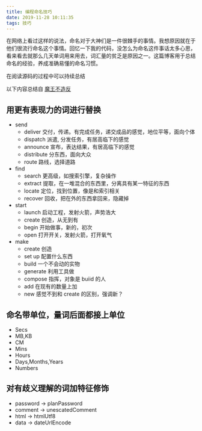 ```yaml
---
title: 编程命名技巧
date: 2019-11-28 10:11:35
tags: 技巧
---
```


在网络上看过这样的说法，命名对于大神们是一件很棘手的事情。我想原因就在于他们很流行命名这个事情。回忆一下我的代码，没怎么为命名这件事话太多心思，看来看去就那么几天单词用来用去，词汇量的贫乏是原因之一。这篇博客用于总结命名的经验，养成准确易懂的命名习惯。

<!-- more -->

在阅读源码的过程中可以持续总结

以下内容总结自 [魔王不造反](https://github.com/biezhi/write-readable-code/tree/master/src/main/java/chapter_03)

## 用更有表现力的词进行替换

- send
  - deliver 交付，传递。有完成任务，递交成品的感觉，地位平等，面向个体
  - dispatch  派遣, 分发任务，有居高临下的感觉
  - announce 宣布，表达结果，有居高临下的感觉
  - distribute  分东西，面向大众
  - route 路线，选择道路
- find
  - search 更高级，如搜索引擎，复杂操作
  - extract 提取，在一堆混合的东西里，分离具有某一特征的东西
  - locate 定位，找到位置，像是和索引相关
  - recover 回收，把在外的东西拿回来，隐藏掉
- start
  - launch 启动工程，发射火箭，声势浩大
  - create 创造，从无到有
  - begin 开始做事，新的，初次
  - open 打开开关，发射火箭，打开氧气
- make 
  - create 创造
  - set up 配置什么东西
  - build 一个不会动的实物
  - generate 利用工具做
  - compose 指挥，对象是 buiid 的人
  - add 在现有的数量上加
  - new 感觉不到和 create 的区别，强调新？
  
## 命名带单位，量词后面都接上单位
  - Secs
  - MB,KB
  - CM
  - Mins
  - Hours
  - Days,Months,Years
  - Numbers

## 对有歧义理解的词加特征修饰
  - password -> planPassword
  - comment  -> unescatedComment
  - html     -> htmlUtf8
  - data     -> dateUrlEncode